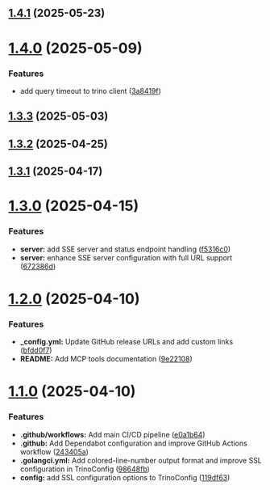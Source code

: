 ## [1.4.1](https://github.com/tuannvm/mcp-trino/compare/v1.4.0...v1.4.1) (2025-05-23)

# [1.4.0](https://github.com/tuannvm/mcp-trino/compare/v1.3.3...v1.4.0) (2025-05-09)


### Features

* add query timeout to trino client ([3a8419f](https://github.com/tuannvm/mcp-trino/commit/3a8419fbf68c8a6348f579495e185f5be9af80c8))

## [1.3.3](https://github.com/tuannvm/mcp-trino/compare/v1.3.2...v1.3.3) (2025-05-03)

## [1.3.2](https://github.com/tuannvm/mcp-trino/compare/v1.3.1...v1.3.2) (2025-04-25)

## [1.3.1](https://github.com/tuannvm/mcp-trino/compare/v1.3.0...v1.3.1) (2025-04-17)

# [1.3.0](https://github.com/tuannvm/mcp-trino/compare/v1.2.2...v1.3.0) (2025-04-15)


### Features

* **server:** add SSE server and status endpoint handling ([f5316c0](https://github.com/tuannvm/mcp-trino/commit/f5316c0e69f819bd62182169ad079bc39ac381e7))
* **server:** enhance SSE server configuration with full URL support ([672386d](https://github.com/tuannvm/mcp-trino/commit/672386d3665d9c3ec0a9e8e530160eca8f93d4d7))

# [1.2.0](https://github.com/tuannvm/mcp-trino/compare/v1.1.0...v1.2.0) (2025-04-10)


### Features

* **_config.yml:** Update GitHub release URLs and add custom links ([bfdd0f7](https://github.com/tuannvm/mcp-trino/commit/bfdd0f7e824eead1ac5e62a6ac6f628189adc8b8))
* **README:** Add MCP tools documentation ([9e22108](https://github.com/tuannvm/mcp-trino/commit/9e221080790a750f09b67225e2f9c5d6937f3501))

# [1.1.0](https://github.com/tuannvm/mcp-trino/compare/v1.0.4...v1.1.0) (2025-04-10)


### Features

* **.github/workflows:** Add main CI/CD pipeline ([e0a1b64](https://github.com/tuannvm/mcp-trino/commit/e0a1b64a1cf08fab0184f5cd027ea36f913c67f6))
* **.github:** Add Dependabot configuration and improve GitHub Actions workflow ([243405a](https://github.com/tuannvm/mcp-trino/commit/243405a3c81566d41df4eaf3890a57d365838c34))
* **.golangci.yml:** Add colored-line-number output format and improve SSL configuration in TrinoConfig ([98648fb](https://github.com/tuannvm/mcp-trino/commit/98648fbc93475bb5c2d26320caa8c08b2612f4e2))
* **config:** add SSL configuration options to TrinoConfig ([119df63](https://github.com/tuannvm/mcp-trino/commit/119df6344aa3ab140878d510ced12f8ba7ab856c))
